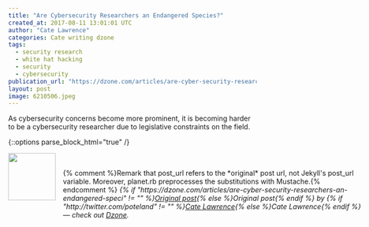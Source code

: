 ```yaml
---
title: "Are Cybersecurity Researchers an Endangered Species?"
created_at: 2017-08-11 13:01:01 UTC
author: "Cate Lawrence"
categories: Cate writing dzone
tags: 
  - security research
  - white hat hacking
  - security
  - cybersecurity
publication_url: "https://dzone.com/articles/are-cyber-security-researchers-an-endangered-speci"
layout: post
image: 6210506.jpeg
---
```

As cybersecurity concerns become more prominent, it is becoming harder to be a cybersecurity researcher due to legislative constraints on the field.


{::options parse_block_html="true" /}
<div class="author">
   <img src="http://www.rss-specifications.com/rss-spec-rss.gif" style="width: 96px; height: 96;">
   <span style="position: absolute; padding: 32px 15px;">{% comment %}Remark that post_url refers to the *original* post url, not Jekyll's post_url variable. Moreover, planet.rb preprocesses the substitutions with Mustache.{% endcomment %}
      <i>{% if "https://dzone.com/articles/are-cyber-security-researchers-an-endangered-speci" != "" %}<a href="https://dzone.com/articles/are-cyber-security-researchers-an-endangered-speci">Original post</a>{% else %}Original post{% endif %} by {% if "http://twitter.com/poteland" != "" %}<a href="http://twitter.com/poteland">Cate Lawrence</a>{% else %}Cate Lawrence{% endif %} &mdash; check out <a href="https://dzone.com">Dzone</a>.</i>
  </span>
</div>
